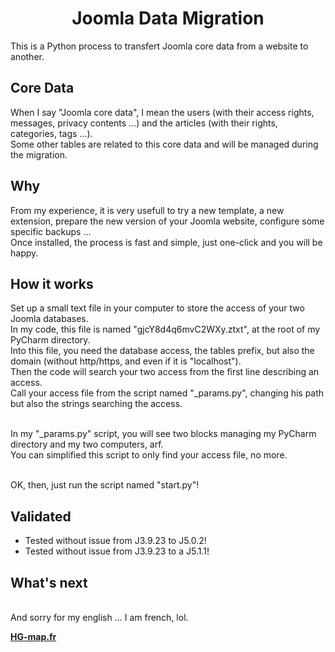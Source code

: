 
<h1 align="center">Joomla Data Migration</h1>

This is a Python process to transfert Joomla core data from a website to another.

## Core Data
When I say "Joomla core data", I mean the users (with their access rights, messages, privacy contents ...) and the articles (with their rights, categories, tags ...).
<br>Some other tables are related to this core data and will be managed during the migration.

## Why
From my experience, it is very usefull to try a new template, a new extension, prepare the new version of your Joomla website, configure some specific backups ...
<br>Once installed, the process is fast and simple, just one-click and you will be happy.

## How it works
Set up a small text file in your computer to store the access of your two Joomla databases.
<br>In my code, this file is named "gjcY8d4q6mvC2WXy.ztxt", at the root of my PyCharm directory.
<br>Into this file, you need the database access, the tables prefix, but also the domain (without http/https, and even if it is "localhost").
<br>Then the code will search your two access from the first line describing an access.
<br>Call your access file from the script named "_params.py", changing his path but also the strings searching the access.

<br>In my "_params.py" script, you will see two blocks managing my PyCharm directory and my two computers, arf.
<br>You can simplified this script to only find your access file, no more.

<br>OK, then, just run the script named "start.py"!

## Validated
<ul>
<li>Tested without issue from J3.9.23 to J5.0.2!</li>
<li>Tested without issue from J3.9.23 to a J5.1.1!</li>

</ul>

## What's next


<br>And sorry for my english ... I am french, lol.

<b><a href="https://hg-map.fr/">HG-map.fr</a></b>

